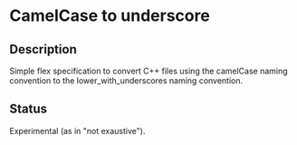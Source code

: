 # CamelCase to underscore

## Description

Simple flex specification to convert C++ files using the camelCase naming
convention to the lower_with_underscores naming convention.

## Status

Experimental (as in "not exaustive").
